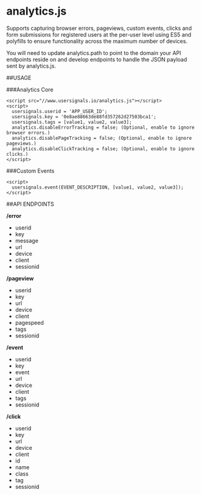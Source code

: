 # analytics.js

Supports capturing browser errors, pageviews, custom events, clicks and form submissions for registered users at the per-user level using ES5 and polyfills to ensure functionality across the maximum number of devices.

You will need to update analytics.path to point to the domain your API endpoints reside on and develop endpoints to handle the JSON payload sent by analytics.js.

##USAGE

###Analytics Core

```
<script src="//www.usersignals.io/analytics.js"></script>
<script>
  usersignals.userid = 'APP_USER_ID';
  usersignals.key = '0e8ae88663de88fd357262d27503bca1';
  usersignals.tags = [value1, value2, value3];
  analytics.disableErrorTracking = false; (Optional, enable to ignore browser errors.)
  analytics.disablePageTracking = false; (Optional, enable to ignore pageviews.)
  analytics.disableClickTracking = false; (Optional, enable to ignore clicks.)
</script>
```

###Custom Events

```
<script>
  usersignals.event(EVENT_DESCRIPTION, [value1, value2, value3]);
</script>
```

##API ENDPOINTS

**/error**
- userid
- key
- message
- url
- device
- client
- sessionid

**/pageview**
- userid
- key
- url
- device
- client
- pagespeed
- tags
- sessionid
    
**/event**
- userid
- key
- event
- url
- device
- client
- tags
- sessionid


**/click**
- userid
- key
- url
- device
- client
- id
- name
- class
- tag
- sessionid
